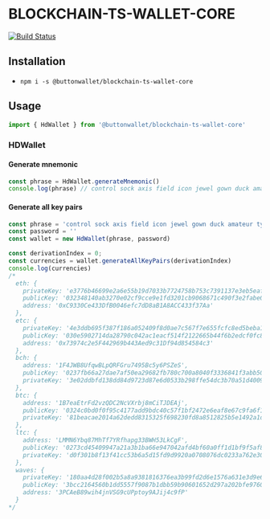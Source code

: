# BLOCKCHAIN-TS-WALLET-CORE
[![Build Status](https://travis-ci.org/button-tech/blockchain-ts-wallet-core.svg?branch=master)](https://travis-ci.org/button-tech/blockchain-ts-wallet-core)

## Installation
* `npm i -s @buttonwallet/blockchain-ts-wallet-core`

## Usage
```typescript
import { HdWallet } from '@buttonwallet/blockchain-ts-wallet-core'
```

### HDWallet

#### Generate mnemonic
```typescript
const phrase = HdWallet.generateMnemonic()
console.log(phrase) // control sock axis field icon jewel gown duck amateur type step save
``` 

#### Generate all key pairs
```typescript
const phrase = 'control sock axis field icon jewel gown duck amateur type step save'
const password = ''
const wallet = new HdWallet(phrase, password)

const derivationIndex = 0;
const currencies = wallet.generateAllKeyPairs(derivationIndex)
console.log(currencies)
/*
  eth: {
    privateKey: 'e3776b46699e2a6e55b19d7033b7724758b753c7391137e3eb5eaf3daed1db54',
    publicKey: '032348140ab3270e02cf9cce9e1fd3201cb9068671c490f3e2fabe0308a8afd284',
    address: '0xC9330Ce433DfB0046efc7dD8aB1A8ACC433f37Aa'
  },
  etc: {
    privateKey: '4e3ddb695f387f186a052409f8d0ae7c567f7e655fcfc8ed5beba155ef540f6e',
    publicKey: '030e5902714da28790c042ac1eacf514f2122665b44f6b2edcf0fc8114563821b4',
    address: '0x73974c2e5F442969b443Aed9c31Df94d854584c3'
  },
  bch: {
    address: '1F4JWB8UfqwBLpQRFGru7495Bc5y6PSZeS',
    publicKey: '0237fb66a27dae7af50ea29682fb780c700a8040f3336841f3abb5049afe49e26a',
    privateKey: '3e02ddbfd138dd84d9723d87e6d0533b298ffe54dc3b70a51d4009fb328f6b5a'
  },
  btc: {
    address: '1B7eaEtrFd2vzQDC2NcVXrbj8mCiTJDEAj',
    publicKey: '0324c0bd0f0f95c4177add9bdc40c57f1bf2472e6eaf8e67c9fa6f16f55516aed6',
    privateKey: '81beacae2014a62dedd8315325f698230fd8a8512825b5e1492a1dd4dcf05615'
  },
  ltc: {
    address: 'LMMN6Ybq87MhTf7YRfhapg33BWH53LkCgF',
    publicKey: '0273cd45409947a21a3b1ba66e947042afd4bf60a0ff1d1bf9f5af8e5ccae70a41',
    privateKey: 'd0f301b8f13f41cc53b6a5d15fd9d9920a0708076dc0233a762e306de0b0ee52'
  },
  waves: {
    privateKey: '180aa4d28f002b5a8a9381816376ea3b99fd2d6e1576a631e3d9e6ae2dac086b',
    publicKey: '3bcc2164560b1dd5557f9087b1dbb59b90601652d297a202bfe97601410dc219',
    address: '3PCAeB89wih4jnVSG9cUPptoy9AJij4c9fP'
  }
*/
```


